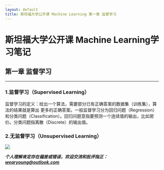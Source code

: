 ```yaml
---
layout: default
title: 斯坦福大学公开课 Machine Learning 第一章 监督学习
---
```


# 斯坦福大学公开课 Machine Learning学习笔记 #


##  第一章 监督学习  ##

----------

###   1.监督学习（Supervised Learning）   ###

监督学习的定义：给出一个算法，需要部分已有正确答案的数据集（训练集），算法的结果就是算出
更多的正确答案。一般监督学习分为回归问题（Regression）和分类问题（Classification）。回归问题意指要预测一个连续值的输出，比如房价。分类问题指离散（Discrete）的输出值。

###   2.无监督学习（Unsupervised Learning）   ###



![](https://raw.githubusercontent.com/wearyoung/pictures_repo/master/pass.JPG)

***个人理解肯定存在偏差或错误，欢迎交流和批评指正： wearyoung@outlook.com***